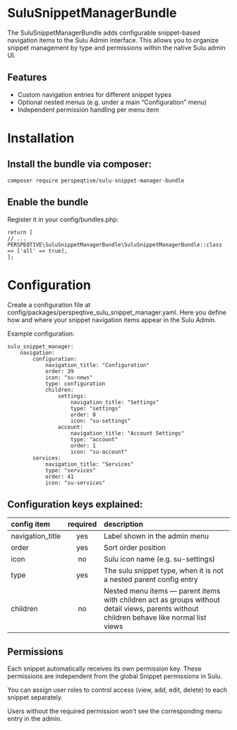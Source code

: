 # SuluSnippetManagerBundle
The SuluSnippetManagerBundle adds configurable snippet-based navigation items to the Sulu Admin interface. This allows you to organize snippet management by type and permissions within the native Sulu admin UI.

## Features
- Custom navigation entries for different snippet types
- Optional nested menus (e.g. under a main “Configuration” menu)
- Independent permission handling per menu item

# Installation
## Install the bundle via composer:

```
composer require perspeqtive/sulu-snippet-manager-bundle
```

## Enable the bundle

Register it in your config/bundles.php:

```
return [
// ...
PERSPEQTIVE\SuluSnippetManagerBundle\SuluSnippetManagerBundle::class => ['all' => true],
];
```

# Configuration
Create a configuration file at config/packages/perspeqtive_sulu_snippet_manager.yaml. Here you define how and where your snippet navigation items appear in the Sulu Admin.

Example configuration:
```
sulu_snippet_manager:
    navigation:
        configuration:
            navigation_title: "Configuration" 
            order: 39
            icon: "su-news"
            type: configuration
            children:
                settings:
                    navigation_title: "Settings"
                    type: "settings"
                    order: 0
                    icon: "su-settings"
                account:
                    navigation_title: "Account Settings"
                    type: "account"
                    order: 1
                    icon: "su-account"
        services:
            navigation_title: "Services"
            type: "services"
            order: 41
            icon: "su-services"
```

## Configuration keys explained:

| config item      |         required          | description                                                                                                                               |
|:-----------------|:-------------------------:|:------------------------------------------------------------------------------------------------------------------------------------------|
| navigation_title |            yes            | Label shown in the admin menu                                                                                                             |
| order            |            yes            | Sort order position                                                                                                                       |
| icon             |            no             | Sulu icon name (e.g. su-settings)                                                                                                         |
| type             |            yes            | The sulu snippet type, when it is not a nested parent config entry                                                                        |
| children         |            no             | Nested menu items — parent items with children act as groups without detail views, parents without children behave like normal list views |


## Permissions
Each snippet automatically receives its own permission key. These permissions are independent from the global Snippet permissions in Sulu.

You can assign user roles to control access (view, add, edit, delete) to each snippet separately.

Users without the required permission won’t see the corresponding menu entry in the admin.
